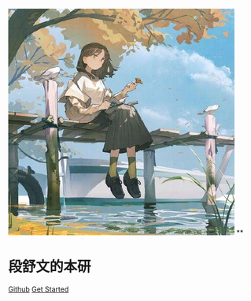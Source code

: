 ![logo](logo.jpg) **

# 段舒文的本研

[Github](https://github.com/dsw676676/project/tree/change/%E6%9C%AC%E7%A0%94) [Get Started](#README)